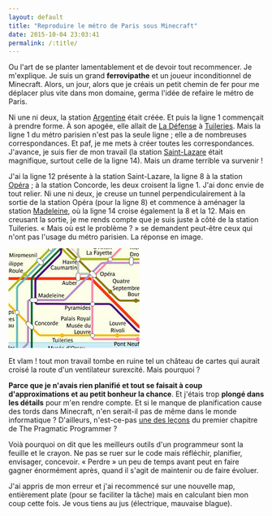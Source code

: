 ```yaml
---
layout: default
title: "Reproduire le métro de Paris sous Minecraft"
date: 2015-10-04 23:03:41
permalink: /:title/
---
```

Ou l'art de se planter lamentablement et de devoir tout recommencer. Je m'explique. Je suis un grand **ferrovipathe** et un joueur inconditionnel de Minecraft. Alors, un jour, alors que je créais un petit chemin de fer pour me déplacer plus vite dans mon domaine, germa l'idée de refaire le métro de Paris.

<!--excerpt-->

Ni une ni deux, la station [Argentine](https://fr.wikipedia.org/wiki/Argentine_%28m%C3%A9tro_de_Paris%29) était créée. Et puis la ligne 1 commençait à prendre forme. À son apogée, elle allait de [La Défense](https://fr.wikipedia.org/wiki/La_D%C3%A9fense_%28m%C3%A9tro_de_Paris%29) à [Tuileries](https://fr.wikipedia.org/wiki/Tuileries_%28m%C3%A9tro_de_Paris%29). Mais la ligne 1 du métro parisien n'est pas la seule ligne ; elle a de nombreuses correspondances. Et paf, je me mets à créer toutes les correspondances. J'avance, je suis fier de mon travail (la station [Saint-Lazare](https://fr.wikipedia.org/wiki/Saint-Lazare_%28m%C3%A9tro_de_Paris%29) était magnifique, surtout celle de la ligne 14). Mais un drame terrible va survenir !

J'ai la ligne 12 présente à la station Saint-Lazare, la ligne 8 à la station [Opéra](https://fr.wikipedia.org/wiki/Op%C3%A9ra_%28m%C3%A9tro_de_Paris%29) ; à la station Concorde, les deux croisent la ligne 1. J'ai donc envie de tout relier. Ni une ni deux, je creuse un tunnel perpendiculairement à la sortie de la station Opéra (pour la ligne 8) et commence à aménager la station [Madeleine](https://fr.wikipedia.org/wiki/Madeleine_%28m%C3%A9tro_de_Paris%29), où la ligne 14 croise également la 8 et la 12. Mais en creusant la sortie, je me rends compte que je suis juste à côté de la station Tuileries. « Mais où est le problème ? » se demandent peut-être ceux qui n'ont pas l'usage du métro parisien. La réponse en image.

![La station Madeleine n'est pas du tout collée à Tuileries en vrai.](https://github.com/informaticienzero/informaticienzero.github.io/blob/master/Images/madeleine-tuileries.jpg)

Et vlam ! tout mon travail tombe en ruine tel un château de cartes qui aurait croisé la route d'un ventilateur surexcité. Mais pourquoi ?

**Parce que je n'avais rien planifié et tout se faisait à coup d'approximations et au petit bonheur la chance**. Et j'étais trop **plongé dans les détails** pour m'en rendre compte. Et si le manque de planification cause des tords dans Minecraft, n'en serait-il pas de même dans le monde informatique ? D'ailleurs, n'est-ce-pas [une des leçons](the-pragmatic-programmer---l'éthique-d'un-développeur-pragmatique-1) du premier chapitre de The Pragmatic Programmer ?

Voià pourquoi on dit que les meilleurs outils d'un programmeur sont la feuille et le crayon. Ne pas se ruer sur le code mais réfléchir, planifier, envisager, concevoir. « Perdre » un peu de temps avant peut en faire gagner énormément après, quand il s'agit de maintenir ou de faire évoluer.

J'ai appris de mon erreur et j'ai recommencé sur une nouvelle map, entièrement plate (pour se faciliter la tâche) mais en calculant bien mon coup cette fois. Je vous tiens au jus (électrique, mauvaise blague).
